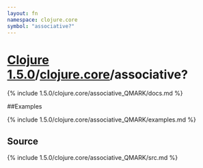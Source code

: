 ```yaml
---
layout: fn
namespace: clojure.core
symbol: "associative?"
---
```


# [Clojure 1.5.0](../../)/[clojure.core](../)/associative?

{% include 1.5.0/clojure.core/associative_QMARK/docs.md %}

##Examples

{% include 1.5.0/clojure.core/associative_QMARK/examples.md %}
## Source
{% include 1.5.0/clojure.core/associative_QMARK/src.md %}

